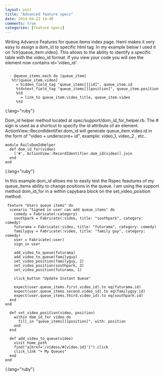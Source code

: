 ```yaml
---
layout: post
title: "Advanced feature specs" 
date: 2014-04-22 14:40
comments: true
categories: [feature specs]
---
```


Writing Advance Features for queue items index page. Haml makes it very easy to
assign a dom_id to specific html tag. In my example below I used it on %tr[queue_item.video]. 
This allows to the ability to identify a specific table with the video_id format. If you view your
code you will see the <tr> element now contains id='video_id'.  

[^1]:[dom_id](http://api.rubyonrails.org/classes/ActionView/RecordIdentifier.html).
~~~

  - @queue_items.each do |queue_item| 
   %tr[queue_item.video]
     = hidden_field_tag "queue_items[][id]", queue_item.id 
     %td=text_field_tag "queue_items[][position]", queue_item.position 
     %td
       = link_to queue_item.video_title, queue_item.video
     %td
~~~
{:lang="ruby"}

Dom_id helper method located at spec/support/dom_id_for_helper.rb. The # sign is used as a shortcut to
specify the id attribute of an element. ActionView::RecordIdentifier.dom_id will generate 
queue_item.video.id in the form of "video + underscore+ id", example: video_1, video_2 , etc..
~~~
module RailsDomIdHelper
  def dom_id_for(video) 
    ['#', ActionView::RecordIdentifier.dom_id(video)].join
  end 
end 
~~~
{:lang="ruby"}

 In this example dom_id allows me to easily test the Rspec feautures of my
 queue_items ability to change positions in the queue. I am using the support method dom_id_for 
 in a within capybara block on the set_video_position method. 
~~~
 feature "Users queue items" do 
  scenario "Signed in user can add queue_items" do 
    comedy = Fabricate(:category)
    southpark = Fabricate(:video, title: "southpark", category: comedy) 
    futurama = Fabricate(:video, title: "futurama", category: comedy) 
    familyguy = Fabricate(:video, title: "family guy", category: comedy)
    user = Fabricate(:user)
    sign_in user  
    
    add_video_to_queue(futurama)
    add_video_to_queue(familyguy)
    set_video_position(familyguy, 2)
    set_video_position(southpark, 3)
    set_video_position(futurama, 1)
    
    click_button "Update Instant Queue"
    
    expect(user.queue_items.first.video_id).to eq(futurama.id) 
    expect(user.queue_items.second.video_id).to eq(familyguy.id)
    expect(user.queue_items.third.video_id).to eq(southpark.id)
  end 
end 
  
  def set_video_position(video, position)
    within dom_id_for video do
      fill_in "queue_items[][position]", with: position 
    end 
  end 
  
  def add_video_to_queue(video)
    visit home_path 
    find("a[href='/videos/#{video.id}']").click
    click_link "+ My Queues" 
  end 
end

~~~
{:lang="ruby"}







